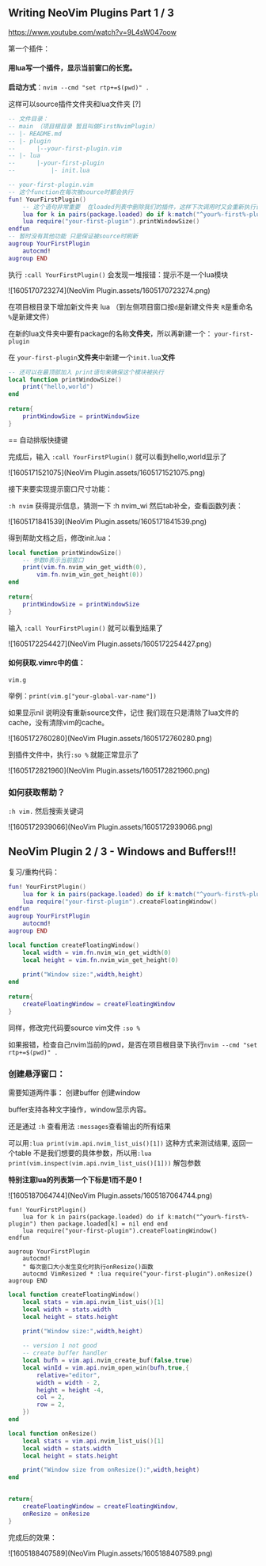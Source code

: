 ## Writing NeoVim Plugins Part 1 / 3

https://www.youtube.com/watch?v=9L4sW047oow

第一个插件：

#### 用lua写一个插件，显示当前窗口的长宽。

**启动方式**：`nvim --cmd "set rtp+=$(pwd)" .` 

这样可以source插件文件夹和lua文件夹 [?]

```lua
-- 文件目录：
-- main （项目根目录 暂且叫做FirstNvimPlugin）
-- |- README.md
-- |- plugin
--      |--your-first-plugin.vim
-- |- lua
--      |-your-first-plugin
-- 			|- init.lua

-- your-first-plugin.vim 
-- 这个function在每次被source时都会执行
fun! YourFirstPlugin()
	-- 这个语句非常重要  在loaded列表中删除我们的插件，这样下次调用时又会重新执行该函数，确保窗口有改动时，数据会立即刷新
	lua for k in pairs(package.loaded) do if k:match("^your%-first%-plugin") then package.loaded[k] = nil end end
    lua require("your-first-plugin").printWindowSize()                          
endfun  
-- 暂时没有其他功能 只是保证被source时刷新 
augroup YourFirstPlugin                                                         
    autocmd!                                                                    
augroup END                                                                     
```

执行 `:call YourFirstPlugin()` 会发现一堆报错：提示不是一个lua模块

![1605170723274](NeoVim Plugin.assets/1605170723274.png)

在项目根目录下增加新文件夹 lua （到左侧项目窗口按`d`是新建文件夹  `R`是重命名 `%`是新建文件）

在新的lua文件夹中要有package的名称**文件夹**，所以再新建一个： `your-first-plugin`

在 `your-first-plugin`**文件夹**中新建一个`init.lua`**文件**

```lua
-- 还可以在最顶部加入 print语句来确保这个模块被执行
local function printWindowSize()     
    print("hello,world")
end                                  
                                     
return{                              
    printWindowSize = printWindowSize
}                                    
```

== 自动排版快捷键

完成后，输入 `:call YourFirstPlugin()` 就可以看到hello,world显示了

![1605171521075](NeoVim Plugin.assets/1605171521075.png)

接下来要实现提示窗口尺寸功能：

`:h nvim` 获得提示信息，猜测一下 :h nvim_wi 然后tab补全，查看函数列表：

![1605171841539](NeoVim Plugin.assets/1605171841539.png)

得到帮助文档之后，修改init.lua：

```lua
local function printWindowSize()   
    -- 参数0表示当前窗口
    print(vim.fn.nvim_win_get_width(0),
        vim.fn.nvim_win_get_height(0)) 
end                                    
                                       
return{                                
    printWindowSize = printWindowSize  
}                                      
```

输入 `:call YourFirstPlugin()` 就可以看到结果了

![1605172254427](NeoVim Plugin.assets/1605172254427.png)



#### 如何获取.vimrc中的值：

`vim.g`   

举例：`print(vim.g["your-global-var-name"])`

如果显示nil 说明没有重新source文件，记住 我们现在只是清除了lua文件的cache，没有清除vim的cache。

![1605172760280](NeoVim Plugin.assets/1605172760280.png)

到插件文件中，执行`:so %`  就能正常显示了

![1605172821960](NeoVim Plugin.assets/1605172821960.png)



### 如何获取帮助？

`:h vim.` 然后搜索关键词

![1605172939066](NeoVim Plugin.assets/1605172939066.png)



## NeoVim Plugin 2 / 3 - Windows and Buffers!!!

复习/重构代码：

```lua
fun! YourFirstPlugin()
    lua for k in pairs(package.loaded) do if k:match("^your%-first%-plugin") then package.loaded[k] = nil end end
    lua require("your-first-plugin").createFloatingWindow()
endfun                                                                                  
augroup YourFirstPlugin
    autocmd!  
augroup END                  
```

```lua
local function createFloatingWindow()           
    local width = vim.fn.nvim_win_get_width(0)  
    local height = vim.fn.nvim_win_get_height(0)
                                                
    print("Window size:",width,height)          
end                                             
                                                
return{                                         
    createFloatingWindow = createFloatingWindow 
}                                               
```

同样，修改完代码要source vim文件 `:so %`

如果报错，检查自己nvim当前的pwd，是否在项目根目录下执行`nvim --cmd "set rtp+=$(pwd)" .` 



### 创建悬浮窗口：

需要知道两件事： 创建buffer   创建window

buffer支持各种文字操作，window显示内容。

还是通过 `:h`  查看用法   `:messages`查看输出的所有结果

可以用`:lua print(vim.api.nvim_list_uis()[1])` 这种方式来测试结果, 返回一个table 不是我们想要的具体参数，所以用`:lua print(vim.inspect(vim.api.nvim_list_uis()[1]))` 解包参数

**特别注意lua的列表第一个下标是1而不是0！**

![1605187064744](NeoVim Plugin.assets/1605187064744.png)



```vim
fun! YourFirstPlugin()
    lua for k in pairs(package.loaded) do if k:match("^your%-first%-plugin") then package.loaded[k] = nil end end
    lua require("your-first-plugin").createFloatingWindow()
endfun

augroup YourFirstPlugin
    autocmd!
    " 每次窗口大小发生变化时执行onResize()函数
    autocmd VimResized * :lua require("your-first-plugin").onResize()
augroup END
```

```lua
local function createFloatingWindow()
    local stats = vim.api.nvim_list_uis()[1]
    local width = stats.width
    local height = stats.height

    print("Window size:",width,height)
    
    -- version 1 not good
    -- create buffer handler 
    local bufh = vim.api.nvim_create_buf(false,true)
    local winId = vim.api.nvim_open_win(bufh,true,{
        relative="editor",
        width = width - 2,
        height = height -4,
        col = 2,
        row = 2,
    })
end

local function onResize()
    local stats = vim.api.nvim_list_uis()[1]
    local width = stats.width
    local height = stats.height

    print("Window size from onResize():",width,height)
end
    

return{
    createFloatingWindow = createFloatingWindow,
    onResize = onResize
}
```

完成后的效果：

![1605188407589](NeoVim Plugin.assets/1605188407589.png)

### 